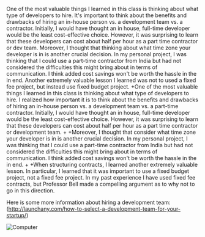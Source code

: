 One of the most valuable things I learned in this class is thinking about what type of developers to hire. It's important to think about the benefits and drawbacks of hiring an in-house person vs. a development team vs. a contractor. Initially, I would have thought an in house, full-time developer would be the least cost-effective choice. However, it was surprising to learn that these developers can cost about half per hour as a part time contractor or dev team. Moreover, I thought that thinking about what time zone your developer is in is another crucial decision. In my personal project, I was thinking that I could use a part-time contractor from India but had not considered the difficulties this might bring about in terms of communication. I think added cost savings won't be worth the hassle in the in end. Another extremely valuable lesson I learned was not to used a fixed fee project, but instead use fixed budget project. 
+One of the most valuable things I learned in this class is thinking about what type of developers to hire. I realized how  important it is to think about the benefits and drawbacks of hiring an in-house person vs. a development team vs. a part-time contractor. Initially, I would have thought an in house, full-time developer would be the least cost-effective choice. However, it was surprising to learn that these developers can cost about half per hour as a part time contractor or development team.
+
+Moreover, I thought that consider what time zone your developer is in is another crucial decision. In my personal project, I was thinking that I could use a part-time contractor from India but had not considered the difficulties this might bring about in terms of communication. I think added cost savings won't be worth the hassle in the in end. 
+
+When structuring contracts, I learned another extremely valuable lesson. In particular, I learned that it was important to use a fixed budget project, not a fixed fee project. In my past experience I have used fixed fee contracts, but Professor Bell made a compelling argument as to why not to go in this direction.

Here is some more information about hiring a development team: (http://launchany.com/how-to-select-a-development-team-for-your-startup/)

![Computer](https://www.google.com/url?sa=i&rct=j&q=&esrc=s&source=images&cd=&ved=0CAcQjRw&url=http%3A%2F%2Fpixgood.org%2Fbusiness-person-working-at-computer.html&ei=59-KVbaYKIOp-QHuy5wg&bvm=bv.96339352,d.cWw&psig=AFQjCNFkEFerUesrdwYwFgHNhPd85eqD0g&ust=1435251050782899)
